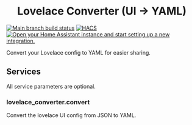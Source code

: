 # <span style="font-family: 'Segoe UI Emoji'">💾</span> Lovelace Converter (UI -> YAML)

[![Main branch build status](https://img.shields.io/github/workflow/status/omgimalexis/hass-lovelace-converter/Validate%20with%20hassfest?style=for-the-badge)](https://github.com/OmgImAlexis/hass-lovelace-converter/actions)
[![HACS](https://img.shields.io/badge/HACS-Custom-orange.svg?style=for-the-badge)](https://github.com/custom-components/hacs)
[![Open your Home Assistant instance and start setting up a new integration.](https://my.home-assistant.io/badges/config_flow_start.svg)](https://my.home-assistant.io/redirect/config_flow_start/?domain=lovelace_converter)

Convert your Lovelace config to YAML for easier sharing.

## Services

All service parameters are optional.

### lovelace_converter.convert

Convert the lovelace UI config from JSON to YAML.